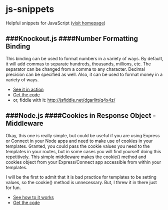 js-snippets
=================

Helpful snippets for JavaScript ([visit homepage](http://dgarlitt.github.io/js-snippets/))

###Knockout.js
####Number Formatting Binding
--------------------------------
This binding can be used to format numbers in a variety of ways. By default, it will add commas to separate hundreds, thousands, millions, etc. The separator can be changed from a comma to any character. Decimal precision can be specified as well. Also, it can be used to format money in a variety of ways.
 - [See it in action](http://dgarlitt.github.io/js-snippets/examples/knockout/number-formatting.html)
 - [Get the code](https://github.com/dgarlitt/js-snippets/blob/master/javascripts/knockout/bindings/number-formatting.js)
 - or, fiddle with it: http://jsfiddle.net/dgarlitt/q4x4z/

###Node.js
####Cookies in Response Object - Middleware
--------------------------------------------
Okay, this one is really simple, but could be useful if you are using Express or Connect in your Node apps and need to make use of cookies in your templates. Granted, you could pass the cookie values you need to the templates in your routes, but in some cases you will find yourself doing this repetitively. This simple middleware makes the cookie() method and cookies object from your Express/Connect app accessible from within your templates.

I will be the first to admit that it is bad practice for templates to be setting values, so the cookie() method is unnecessary. But, I threw it in there just for fun.

 - [See how to it works](http://dgarlitt.github.io/js-snippets/examples/node/middleware/cookies-response.html)
 - [Get the code](https://github.com/dgarlitt/js-snippets/blob/master/javascript/node/middleware/cookies-response.js)
